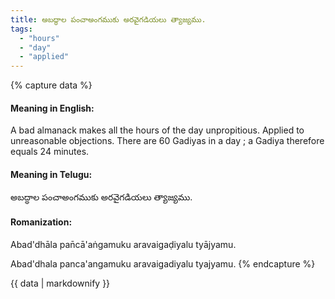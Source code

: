 ```yaml
---
title: అబద్ధాల పంచాఅంగముకు అరవైగడియలు త్యాజ్యము.
tags:
  - "hours"
  - "day"
  - "applied"
---
```


{% capture data %}
#### Meaning in English:
A bad almanack makes all the hours of the day unpropitious.
Applied to unreasonable objections.
There are 60 Gadiyas in a day ; a Gadiya therefore equals 24 minutes.

#### Meaning in Telugu:
అబద్ధాల పంచాఅంగముకు అరవైగడియలు త్యాజ్యము.

#### Romanization:
Abad'dhāla pan̄cā'aṅgamuku aravaigaḍiyalu tyājyamu.

Abad'dhala panca'angamuku aravaigadiyalu tyajyamu.
{% endcapture %}

{{ data | markdownify }}

